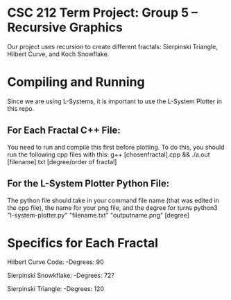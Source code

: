 # CSC 212 Term Project: Group 5 – Recursive Graphics
Our project uses recursion to create different fractals: Sierpinski Triangle, Hilbert Curve, and Koch Snowflake.

# Compiling and Running
Since we are using L-Systems, it is important to use the L-System Plotter in this repo. 

For Each Fractal C++ File:
-
You need to run and compile this first before plotting. 
To do this, you should run the following cpp files with this:
g++ [chosenfractal].cpp  && ./a.out [filename].txt [degree/order of fractal]

For the L-System Plotter Python File:
--
The python file should take in your command file name (that was edited in the cpp file), the name for your png file, and the degree for turns
python3 "l-system-plotter.py" "filename.txt" "outputname.png" [degree]

# Specifics for Each Fractal
Hilbert Curve Code:
-Degrees: 90

Sierpinski Snowkflake:
-Degrees: 72?

Sierpinski Triangle:
-Degrees: 120
